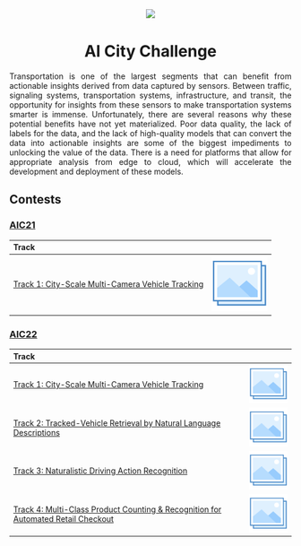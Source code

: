 <div align="center">
<img src="data/ai_city.gif" width="1000">

AI City Challenge
=============================
</div>

<p align="justify">
Transportation is one of the largest segments that can benefit from actionable
insights derived from data captured by sensors. Between traffic, signaling
systems, transportation systems, infrastructure, and transit, the opportunity
for insights from these sensors to make transportation systems smarter is
immense. Unfortunately, there are several reasons why these potential benefits
have not yet materialized. Poor data quality, the lack of labels for the data,
and the lack of high-quality models that can convert the data into actionable
insights are some of the biggest impediments to unlocking the value of the data.
There is a need for platforms that allow for appropriate analysis from edge to
cloud, which will accelerate the development and deployment of these models.
</p>

## Contests

### [AIC21](https://www.aicitychallenge.org/2021-ai-city/)

| Track                                                                |                  <img width=100/>                   |
|:---------------------------------------------------------------------|:---------------------------------------------------:|
| [Track 1: City-Scale Multi-Camera Vehicle Tracking](aic21_track1.md) | [![Track 1](../../data/photo.png)](aic21_track1.md) |

### [AIC22](https://www.aicitychallenge.org/)

| Track                                                                                                |                  <img width=100/>                   |
|:-----------------------------------------------------------------------------------------------------|:---------------------------------------------------:|
| [Track 1: City-Scale Multi-Camera Vehicle Tracking](aic22_track1.md)                                 | [![Track 1](../../data/photo.png)](aic22_track1.md) |
| [Track 2: Tracked-Vehicle Retrieval by Natural Language Descriptions](aic22_track2.md)               | [![Track 2](../../data/photo.png)](aic22_track2.md) |
| [Track 3: Naturalistic Driving Action Recognition](aic22_track3.md)                                  | [![Track 3](../../data/photo.png)](aic22_track3.md) |
| [Track 4: Multi-Class Product Counting & Recognition for Automated Retail Checkout](aic22_track4.md) | [![Track 4](../../data/photo.png)](aic22_track4.md) |
